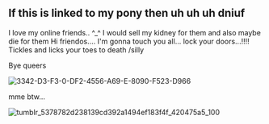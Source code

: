 ## If this is linked to my pony then uh uh uh dniuf

I love my online friends.. ^_^
I would sell my kidney for them and also maybe die for them
Hi friendos.... I'm gonna touch you all... lock your doors...!!!!
Tickles and licks your toes to death /silly

Bye queers

![3342-D3-F3-0-DF2-4556-A69-E-8090-F523-D966](https://github.com/user-attachments/assets/b91e6c74-50c8-449c-a02a-c55a658163a1)

mme btw...

![tumblr_5378782d238139cd392a1494ef183f4f_420475a5_100](https://github.com/user-attachments/assets/fc046e8c-63de-4b6d-a1e5-badcaa0bfecc)


